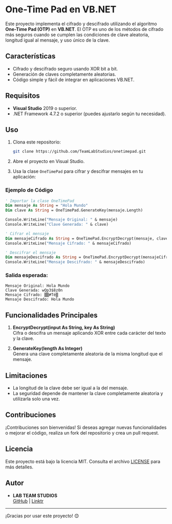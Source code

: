 # One-Time Pad en VB.NET

Este proyecto implementa el cifrado y descifrado utilizando el algoritmo **One-Time Pad (OTP)** en **VB.NET**. El OTP es uno de los métodos de cifrado más seguros cuando se cumplen las condiciones de clave aleatoria, longitud igual al mensaje, y uso único de la clave.

## Características

- Cifrado y descifrado seguro usando XOR bit a bit.
- Generación de claves completamente aleatorias.
- Código simple y fácil de integrar en aplicaciones VB.NET.

## Requisitos

- **Visual Studio** 2019 o superior.
- .NET Framework 4.7.2 o superior (puedes ajustarlo según tu necesidad).

## Uso

1. Clona este repositorio:
    ```bash
    git clone https://github.com/TeamLabStudios/onetimepad.git
    ```

2. Abre el proyecto en Visual Studio.

3. Usa la clase `OneTimePad` para cifrar y descifrar mensajes en tu aplicación:

### Ejemplo de Código

```vb
' Importar la clase OneTimePad
Dim mensaje As String = "Hola Mundo"
Dim clave As String = OneTimePad.GenerateKey(mensaje.Length)

Console.WriteLine("Mensaje Original: " & mensaje)
Console.WriteLine("Clave Generada: " & clave)

' Cifrar el mensaje
Dim mensajeCifrado As String = OneTimePad.EncryptDecrypt(mensaje, clave)
Console.WriteLine("Mensaje Cifrado: " & mensajeCifrado)

' Descifrar el mensaje
Dim mensajeDescifrado As String = OneTimePad.EncryptDecrypt(mensajeCifrado, clave)
Console.WriteLine("Mensaje Descifrado: " & mensajeDescifrado)
```

### Salida esperada:
```
Mensaje Original: Hola Mundo
Clave Generada: wQp3$8z0n
Mensaje Cifrado: ▒▒#Té▒
Mensaje Descifrado: Hola Mundo
```

## Funcionalidades Principales

1. **EncryptDecrypt(input As String, key As String)**  
   Cifra o descifra un mensaje aplicando XOR entre cada carácter del texto y la clave.

2. **GenerateKey(length As Integer)**  
   Genera una clave completamente aleatoria de la misma longitud que el mensaje.

## Limitaciones

- La longitud de la clave debe ser igual a la del mensaje.
- La seguridad depende de mantener la clave completamente aleatoria y utilizarla solo una vez.

## Contribuciones

¡Contribuciones son bienvenidas! Si deseas agregar nuevas funcionalidades o mejorar el código, realiza un fork del repositorio y crea un pull request.

## Licencia

Este proyecto está bajo la licencia MIT. Consulta el archivo [LICENSE](LICENSE) para más detalles.

## Autor

- **LAB TEAM STUDIOS**  
  [GitHub](https://github.com/TeamLabStudios) | [Linktr](https://linktr.ee/labteamstudios)

---
¡Gracias por usar este proyecto! 😊

